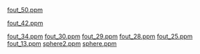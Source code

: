  [fout_50.ppm](ppm/fout_50.ppm) 

 [fout_42.ppm](ppm/fout_42.ppm) 

 [fout_34.ppm](ppm/fout_34.ppm)  [fout_30.ppm](ppm/fout_30.ppm)  [fout_29.ppm](ppm/fout_29.ppm)  [fout_28.ppm](ppm/fout_28.ppm)  [fout_25.ppm](ppm/fout_25.ppm)  [fout_13.ppm](ppm/fout_13.ppm)  [sphere2.ppm](ppm/sphere2.ppm)  [sphere.ppm](ppm/sphere.ppm) 

